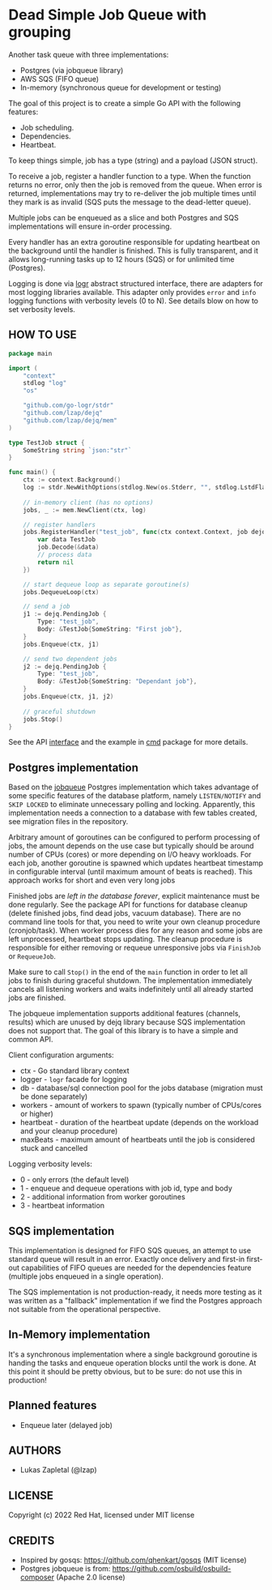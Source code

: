 Dead Simple Job Queue with grouping
===================================

Another task queue with three implementations:

* Postgres (via jobqueue library)
* AWS SQS (FIFO queue)
* In-memory (synchronous queue for development or testing)

The goal of this project is to create a simple Go API with the following features:

* Job scheduling.
* Dependencies.
* Heartbeat.

To keep things simple, job has a type (string) and a payload (JSON struct).

To receive a job, register a handler function to a type. When the function returns no error, only then the job is removed from the queue. When error is returned, implementations may try to re-deliver the job multiple times until they mark is as invalid (SQS puts the message to the dead-letter queue).

Multiple jobs can be enqueued as a slice and both Postgres and SQS implementations will ensure in-order processing.

Every handler has an extra goroutine responsible for updating heartbeat on the background until the handler is finished. This is fully transparent, and it allows long-running tasks up to 12 hours (SQS) or for unlimited time (Postgres).

Logging is done via [logr](https://github.com/go-logr/logr) abstract structured interface, there are adapters for most logging libraries available. This adapter only provides `error` and `info` logging functions with verbosity levels (0 to N). See details blow on how to set verbosity levels.

HOW TO USE
----------

```go
package main

import (
	"context"
	stdlog "log"
	"os"

	"github.com/go-logr/stdr"
	"github.com/lzap/dejq"
	"github.com/lzap/dejq/mem"
)

type TestJob struct {
	SomeString string `json:"str"`
}

func main() {
	ctx := context.Background()
	log := stdr.NewWithOptions(stdlog.New(os.Stderr, "", stdlog.LstdFlags), stdr.Options{LogCaller: stdr.None})
	
	// in-memory client (has no options)
	jobs, _ := mem.NewClient(ctx, log)

	// register handlers
	jobs.RegisterHandler("test_job", func(ctx context.Context, job dejq.Job) error {
		var data TestJob
		job.Decode(&data)
		// process data
		return nil
	})

	// start dequeue loop as separate goroutine(s)
	jobs.DequeueLoop(ctx)

	// send a job
	j1 := dejq.PendingJob {
		Type: "test_job",
		Body: &TestJob{SomeString: "First job"},
	}
	jobs.Enqueue(ctx, j1)

	// send two dependent jobs
	j2 := dejq.PendingJob {
		Type: "test_job",
		Body: &TestJob{SomeString: "Dependant job"},
	}
	jobs.Enqueue(ctx, j1, j2)
	
	// graceful shutdown
	jobs.Stop()
}
```

See the API [interface](interface.go) and the example in [cmd](cmd) package for more details.

Postgres implementation
-----------------------

Based on the [jobqueue](https://github.com/osbuild/osbuild-composer/tree/main/pkg/jobqueue) Postgres implementation which takes advantage of some specific features of the database platform, namely `LISTEN/NOTIFY` and `SKIP LOCKED` to eliminate unnecessary polling and locking. Apparently, this implementation needs a connection to a database with few tables created, see migration files in the repository.

Arbitrary amount of goroutines can be configured to perform processing of jobs, the amount depends on the use case but typically should be around number of CPUs (cores) or more depending on I/O heavy workloads. For each job, another goroutine is spawned which updates heartbeat timestamp in configurable interval (until maximum amount of beats is reached). This approach works for short and even very long jobs 

Finished jobs are *left in the database forever*, explicit maintenance must be done regularly. See the package API for functions for database cleanup (delete finished jobs, find dead jobs, vacuum database). There are no command line tools for that, you need to write your own cleanup procedure (cronjob/task). When worker process dies for any reason and some jobs are left unprocessed, heartbeat stops updating. The cleanup procedure is responsible for either removing or requeue unresponsive jobs via `FinishJob` or `RequeueJob`.

Make sure to call `Stop()` in the end of the `main` function in order to let all jobs to finish during graceful shutdown. The implementation immediately cancels all listening workers and waits indefinitely until all already started jobs are finished.

The jobqueue implementation supports additional features (channels, results) which are unused by dejq library because SQS implementation does not support that. The goal of this library is to have a simple and common API.

Client configuration arguments:

* ctx - Go standard library context
* logger - `logr` facade for logging
* db - database/sql connection pool for the jobs database (migration must be done separately)
* workers - amount of workers to spawn (typically number of CPUs/cores or higher)
* heartbeat - duration of the heartbeat update (depends on the workload and your cleanup procedure)
* maxBeats - maximum amount of heartbeats until the job is considered stuck and cancelled

Logging verbosity levels:

* 0 - only errors (the default level)
* 1 - enqueue and dequeue operations with job id, type and body
* 2 - additional information from worker goroutines
* 3 - heartbeat information

SQS implementation
------------------

This implementation is designed for FIFO SQS queues, an attempt to use standard queue will result in an error. Exactly once delivery and first-in first-out capabilities of FIFO queues are needed for the dependencies feature (multiple jobs enqueued in a single operation).

The SQS implementation is not production-ready, it needs more testing as it was written as a "fallback" implementation if we find the Postgres approach not suitable from the operational perspective.

In-Memory implementation
------------------------

It's a synchronous implementation where a single background goroutine is handing the tasks and enqueue operation blocks until the work is done. At this point it should be pretty obvious, but to be sure: do not use this in production!

Planned features
----------------

* Enqueue later (delayed job)

AUTHORS
-------

* Lukas Zapletal (@lzap)

LICENSE
-------

Copyright (c) 2022 Red Hat, licensed under MIT license

CREDITS
-------

* Inspired by gosqs: https://github.com/qhenkart/gosqs (MIT license)
* Postgres jobqueue is from: https://github.com/osbuild/osbuild-composer (Apache 2.0 license) 
